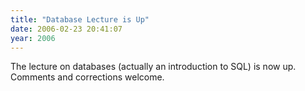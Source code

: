 ```yaml
---
title: "Database Lecture is Up"
date: 2006-02-23 20:41:07
year: 2006
---
```

The lecture on databases (actually an introduction to SQL) is now up.  Comments and corrections welcome.
